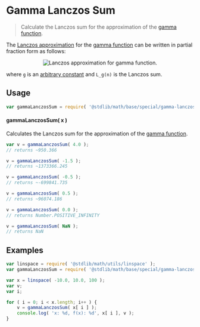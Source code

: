 # Gamma Lanczos Sum

> Calculate the Lanczos sum for the approximation of the [gamma function][gamma-function].

<section class="intro">

The [Lanczos approximation][lanczos-approximation] for the [gamma function][gamma-function] can be written in partial fraction form as follows:

<!-- <equation class="equation" label="eq:lanczos_approximation" align="center" raw="\Gamma ( n ) = \frac{(n+g-0.5)^{n-0.5}}{e^{n+g-0.5}} L_g(n)" alt="Lanczos approximation for gamma function."> -->

<div class="equation" align="center" data-raw-text="\Gamma ( n ) = \frac{(n+g-0.5)^{n-0.5}}{e^{n+g-0.5}} L_g(n)" data-equation="eq:lanczos_approximation">
    <img src="" alt="Lanczos approximation for gamma function.">
    <br>
</div>

<!-- </equation> -->

where `g` is an [arbitrary constant][@stdlib/math/constants/float64-gamma-lanczos-g] and `L_g(n)` is the Lanczos sum.

</section>

<!-- /.intro -->


<section class="usage">

## Usage

``` javascript
var gammaLanczosSum = require( '@stdlib/math/base/special/gamma-lanczos-sum' );
```

#### gammaLanczosSum( x )

Calculates the Lanczos sum for the approximation of the [gamma function][gamma-function].

``` javascript
var v = gammaLanczosSum( 4.0 );
// returns ~950.366

v = gammaLanczosSum( -1.5 );
// returns ~1373366.245

v = gammaLanczosSum( -0.5 );
// returns ~-699841.735

v = gammaLanczosSum( 0.5 );
// returns ~96074.186

v = gammaLanczosSum( 0.0 );
// returns Number.POSITIVE_INFINITY

v = gammaLanczosSum( NaN );
// returns NaN
```

</section>

<!-- /.usage -->


<section class="examples">

## Examples

``` javascript
var linspace = require( '@stdlib/math/utils/linspace' );
var gammaLanczosSum = require( '@stdlib/math/base/special/gamma-lanczos-sum' );

var x = linspace( -10.0, 10.0, 100 );
var v;
var i;

for ( i = 0; i < x.length; i++ ) {
    v = gammaLanczosSum( x[ i ] );
    console.log( 'x: %d, f(x): %d', x[ i ], v );
}
```

</section>

<!-- /.examples -->


<section class="links">

[@stdlib/math/constants/float64-gamma-lanczos-g]: https://github.com/stdlib-js/stdlib
[gamma-function]: https://en.wikipedia.org/wiki/Gamma_function
[lanczos-approximation]: https://en.wikipedia.org/wiki/Lanczos_approximation

</section>

<!-- /.links -->
